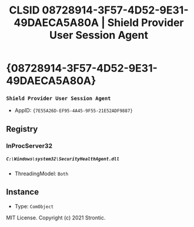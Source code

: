 ﻿---
title: "CLSID 08728914-3F57-4D52-9E31-49DAECA5A80A | Shield Provider User Session Agent"
excerpt: What is COM-Object CLSID 08728914-3F57-4D52-9E31-49DAECA5A80A?
---

# {08728914-3F57-4D52-9E31-49DAECA5A80A}

### `Shield Provider User Session Agent`
* AppID: `{7E55A26D-EF95-4A45-9F55-21E52ADF9887}`

## Registry


### InProcServer32

##### `C:\Windows\system32\SecurityHealthAgent.dll`
* ThreadingModel: `Both`

## Instance

* Type: `ComObject`

MIT License. Copyright (c) 2021 Strontic.


